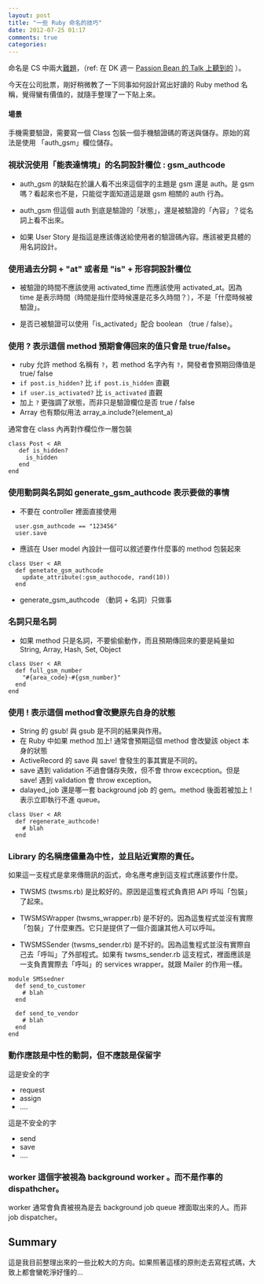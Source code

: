 ```yaml
---
layout: post
title: "一些 Ruby 命名的技巧"
date: 2012-07-25 01:17
comments: true
categories: 
---
```


命名是 CS 中兩大[難題](http://martinfowler.com/bliki/TwoHardThings.html)，（ref: 在 DK 週一 [Passion Bean 的 Talk 上聽到的](http://blog.gslin.org/archives/2012/07/24/2931/%e5%9c%a8-passion-bean-%e5%88%86%e4%ba%ab%ef%bc%9asystem-operations-for-startup/) ）。

今天在公司批票，剛好稍微教了一下同事如何設計寫出好讀的 Ruby method 名稱，覺得蠻有價值的，就隨手整理了一下貼上來。

#### 場景

手機需要驗證，需要寫一個 Class 包裝一個手機驗證碼的寄送與儲存。原始的寫法是使用 「auth_gsm」欄位儲存。

### 視狀況使用「能表達情境」的名詞設計欄位 : gsm_authcode

* auth_gsm 的缺點在於讓人看不出來這個字的主題是 gsm 還是 auth。是 gsm 嗎？看起來也不是，只能從字面知道這是跟 gsm 相關的 auth 行為。

* auth_gsm 但這個 auth 到底是驗證的「狀態」，還是被驗證的「內容」？從名詞上看不出來。

* 如果 User Story 是指這是應該傳送給使用者的驗證碼內容。應該被更具體的用名詞設計。

### 使用過去分詞 + "at" 或者是 "is" + 形容詞設計欄位

* 被驗證的時間不應該使用 activated_time 而應該使用 activated_at。因為 time 是表示時間（時間是指什麼時候還是花多久時間？），不是「什麼時候被驗證」。

* 是否已被驗證可以使用「is_activated」配合 boolean （true / false）。

### 使用 ? 表示這個 method 預期會傳回來的值只會是 true/false。

* ruby 允許 method 名稱有 `?`，若 method 名字內有 `?`，開發者會預期回傳值是 true/ false
* `if post.is_hidden?` 比 `if post.is_hidden` 直觀
* `if user.is_activated?` 比 `is_activated` 直觀
* 加上 `?` 更強調了狀態，而非只是驗證欄位是否 true / false
* Array 也有類似用法  array_a.include?(element_a)

通常會在 class 內再對作欄位作一層包裝


```
class Post < AR
   def is_hidden?
     is_hidden
   end
end
```

### 使用動詞與名詞如 generate_gsm_authcode 表示要做的事情

* 不要在 controller 裡面直接使用

```
  user.gsm_authcode == "123456"
  user.save
```

* 應該在 User model 內設計一個可以敘述要作什麼事的 method 包裝起來

```
class User < AR
  def genetate_gsm_authcode
    update_attribute(:gsm_authocode, rand(10))
  end
```

* generate_gsm_authcode （動詞 + 名詞）只做事


### 名詞只是名詞

* 如果 method 只是名詞，不要偷偷動作，而且預期傳回來的要是純量如 String, Array, Hash, Set, Object 

```
class User < AR
  def full_gsm_number
    "#{area_code}-#{gsm_number}"
  end
end
```

### 使用 ! 表示這個 method會改變原先自身的狀態

* String 的 gsub! 與 gsub 是不同的結果與作用。
* 在 Ruby 中如果 method 加上! 通常會預期這個 method 會改變該 object 本身的狀態
* ActiveRecord 的 save 與 save! 會發生的事其實是不同的。
* save 遇到 validation 不過會儲存失敗，但不會 throw excecption。但是 save! 遇到 validation 會 throw exception。
* dalayed_job 還是哪一套 background job 的 gem。method 後面若被加上 ! 表示立即執行不進 queue。

``` 
class User < AR
  def regenerate_authcode!
    # blah
  end
```

### Library 的名稱應儘量為中性，並且貼近實際的責任。

如果這一支程式是拿來傳簡訊的函式，命名應考慮到這支程式應該要作什麼。

* TWSMS (twsms.rb) 是比較好的。原因是這隻程式負責把 API 呼叫「包裝」了起來。

* TWSMSWrapper (twsms_wrapper.rb) 是不好的。因為這隻程式並沒有實際「包裝」了什麼東西。它只是提供了一個介面讓其他人可以呼叫。

* TWSMSSender (twsms_sender.rb) 是不好的。因為這隻程式並沒有實際自己去「呼叫」了外部程式。如果有 twsms_sender.rb 這支程式，裡面應該是一支負責實際去「呼叫」的 services wrapper。就跟 Mailer 的作用一樣。

``` 
module SMSsedner
  def send_to_customer
    # blah
  end
  
  def send_to_vendor
    # blah
  end
end
```

### 動作應該是中性的動詞，但不應該是保留字

這是安全的字

* request
* assign
* ….

這是不安全的字

* send
* save
* ….


### worker 這個字被視為 background worker 。而不是作事的 dispathcher。

worker 通常會負責被視為是去 background job queue 裡面取出來的人。而非 job dispatcher。


## Summary

這是我目前整理出來的一些比較大的方向。如果照著這樣的原則走去寫程式碼，大致上都會蠻乾淨好懂的…

